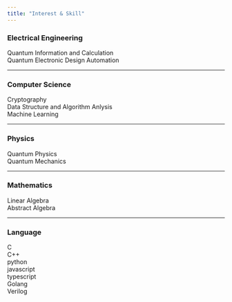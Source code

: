 ```yaml
---
title: "Interest & Skill"
---
```


### Electrical Engineering

Quantum Information and Calculation <br>
Quantum Electronic Design Automation <br>
<!-- Comunication Theory <br> -->
<!-- Information Theory <br> -->
<!-- Error Correcting Code <br> -->

---

### Computer Science

Cryptography <br>
Data Structure and Algorithm Anlysis <br>
Machine Learning

---

### Physics

Quantum Physics <br>
Quantum Mechanics
<!-- Particle Astrophysics -->
<!-- Quantum Field Theory <br> -->

---

### Mathematics

Linear Algebra <br>
Abstract Algebra

---

### Language

C <br>
C++ <br>
python <br>
javascript <br>
typescript <br>
Golang <br>
Verilog